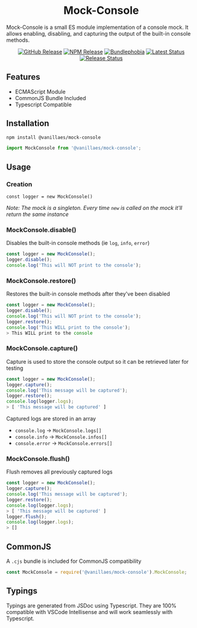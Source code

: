 <h1 align="center">Mock-Console</h1>

Mock-Console is a small ES module implementation of a console mock. It allows enabling, disabling, and capturing the output of the built-in console methods.

<div align="center">
  <a href="https://github.com/vanillaes/mock-console/releases"><img src="https://badgen.net/github/tag/vanillaes/mock-console" alt="GitHub Release"></a>
  <a href="https://www.npmjs.com/package/@vanillaes/mock-console"><img src="https://badgen.net/npm/v/@vanillaes/mock-console" alt="NPM Release"></a>
  <a href="https://bundlephobia.com/result?p=@vanillaes/mock-console"><img src="https://badgen.net/bundlephobia/minzip/@vanillaes/mock-console" alt="Bundlephobia"></a>
  <a href="https://github.com/vanillaes/mock-console/actions"><img src="https://github.com/vanillaes/mock-console/workflows/Latest/badge.svg" alt="Latest Status"></a>
  <a href="https://github.com/vanillaes/mock-console/actions"><img src="https://github.com/vanillaes/mock-console/workflows/Release/badge.svg" alt="Release Status"></a>
</div>

## Features

- ECMAScript Module
- CommonJS Bundle Included
- Typescript Compatible

## Installation

```sh
npm install @vanillaes/mock-console
```

```javascript
import MockConsole from '@vanillaes/mock-console';
```

## Usage

### Creation

```const logger = new MockConsole()```

*Note: The mock is a singleton. Every time `new` is called on the mock it'll return the same instance*

### MockConsole.disable()

Disables the built-in console methods (ie `log`, `info`, `error`)

```javascript
const logger = new MockConsole();
logger.disable();
console.log('This will NOT print to the console');
```

### MockConsole.restore()

Restores the built-in console methods after they've been disabled

```javascript
const logger = new MockConsole();
logger.disable();
console.log('This will NOT print to the console');
logger.restore();
console.log('This WILL print to the console');
> This WILL print to the console
```

### MockConsole.capture()

Capture is used to store the console output so it can be retrieved later for testing

```javascript
const logger = new MockConsole();
logger.capture();
console.log('This message will be captured');
logger.restore();
console.log(logger.logs);
> [ 'This message will be captured' ]
```

Captured logs are stored in an array
- `console.log` -> `MockConsole.logs[]`
- `console.info` -> `MockConsole.infos[]`
- `console.error` -> `MockConsole.errors[]`

### MockConsole.flush()

Flush removes all previously captured logs

```javascript
const logger = new MockConsole();
logger.capture();
console.log('This message will be captured');
logger.restore();
console.log(logger.logs);
> [ 'This message will be captured' ]
logger.flush();
console.log(logger.logs);
> []
```

## CommonJS

A `.cjs` bundle is included for CommonJS compatibility 

```javascript
const MockConsole = require('@vanillaes/mock-console').MockConsole;
```

## Typings

Typings are generated from JSDoc using Typescript. They are 100% compatible with VSCode Intellisense and will work seamlessly with Typescript.